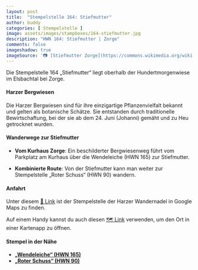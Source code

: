 ```yaml
---
layout: post
title:  "Stempelstelle 164: Stiefmutter"
author: buddy
categories: [ Stempelstelle ]
image: assets/images/stampboxes/164-stiefmutter.jpg
description: "HWN 164: Stiefmutter | Zorge"
comments: false
imageshadow: true
imageSource: '📷 [Stiefmutter Zorge](https://commons.wikimedia.org/wiki/File:Stiefmutter_Zorge.jpg) von <a href="//commons.wikimedia.org/wiki/User:B.Thomas95" title="User:B.Thomas95">Thomas Binder</a> unter Lizenz [CC BY-SA 4.0](https://creativecommons.org/licenses/by-sa/4.0)'
---
```


Die Stempelstelle 164 „Stiefmutter“ liegt oberhalb der Hundertmorgenwiese im Elsbachtal bei Zorge. 

#### Harzer Bergwiesen

Die Harzer Bergwiesen sind für ihre einzigartige Pflanzenvielfalt bekannt und gelten als botanische Schätze. Sie entstanden durch traditionelle Bewirtschaftung, bei der sie ab dem 24. Juni (Johanni) gemäht und zu Heu getrocknet wurden. 

#### Wanderwege zur Stiefmutter

- **Vom Kurhaus Zorge**: Ein beschilderter Bergwiesenweg führt vom Parkplatz am Kurhaus über die Wendeleiche (HWN 165) zur Stiefmutter. 

- **Kombinierte Route**: Von der Stiefmutter kann man weiter zur Stempelstelle „Roter Schuss“ (HWN 90) wandern. 

#### Anfahrt

Unter diesem [📍 Link](https://www.google.com/maps/dir/?api=1&origin=&destination=51.62310%2C%2010.64326) ist der Stempelstelle der Harzer Wandernadel in Google Maps zu finden.

<div class="android-only">
  Auf einem Handy kannst du auch diesen 
  <a href="geo:51.62310,10.64326">🗺️ Link</a> 
  verwenden, um den Ort in einer Kartenapp zu öffnen.
  <p></p>
</div>

#### Stempel in der Nähe

- [**„Wendeleiche“ (HWN 165)**](/stempelstelle-165-wendel-eiche)
- [**„Roter Schuss“ (HWN 90)**](/stempelstelle-90-roter-schuss)
